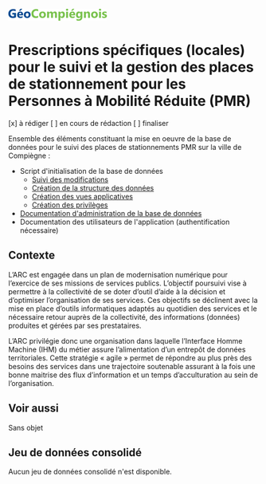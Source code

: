 ![picto](https://github.com/sigagglocompiegne/orga_gest_igeo/blob/master/doc/img/geocompiegnois_2020_reduit_v2.png)

# Prescriptions spécifiques (locales) pour le suivi et la gestion des places de stationnement pour les Personnes à Mobilité Réduite (PMR)

[x] à rédiger [ ] en cours de rédaction [ ] finaliser

Ensemble des éléments constituant la mise en oeuvre de la base de données pour le suivi des places de stationnements PMR sur la ville de Compiègne :

- Script d'initialisation de la base de données
  * [Suivi des modifications](bdd/pmr_00_trace.sql)
  * [Création de la structure des données](bdd/pmr_10_squelette.sql)
  * [Création des vues applicatives](bdd/pmr_21_vues_xapps.sql)
  * [Création des privilèges](bdd/pmr_99_grant.sql)  
- [Documentation d'administration de la base de données](bdd/doc_pmr_bd_spanc.md)
- Documentation des utilisateurs de l'application (authentification nécessaire)



## Contexte

L’ARC est engagée dans un plan de modernisation numérique pour l’exercice de ses missions de services publics. L’objectif poursuivi vise à permettre à la collectivité de se doter d’outil d’aide à la décision et d’optimiser l’organisation de ses services. Ces objectifs se déclinent avec la mise en place d’outils informatiques adaptés au quotidien des services et le nécessaire retour auprès de la collectivité, des informations (données) produites et gérées par ses prestataires. 

L’ARC privilégie donc une organisation dans laquelle l’Interface Homme Machine (IHM) du métier assure l’alimentation d’un entrepôt de données territoriales. Cette stratégie « agile » permet de répondre au plus près des besoins des services dans une trajectoire soutenable assurant à la fois une bonne maitrise des flux d’information et un temps d’acculturation au sein de l’organisation.

## Voir aussi

Sans objet

## Jeu de données consolidé

Aucun jeu de données consolidé n'est disponible.
